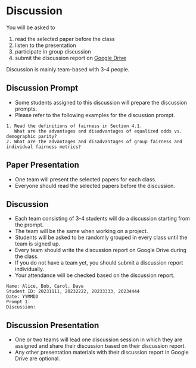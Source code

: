 # Discussion

You will be asked to 
1. read the selected paper before the class
2. listen to the presentation
3. participate in group discussion 
4. submit the discussion report on [Google Drive]()

Discussion is mainly team-based with 3-4 people.

## Discussion Prompt
- Some students assigned to this discussion will prepare the discussion prompts.
- Please refer to the following examples for the discussion prompt.

```
1. Read the definitions of fairness in Section 4.1.
   What are the advantages and disadvantages of equalized odds vs. demographic parity?
2. What are the advantages and disadvantages of group fairness and individual fairness metrics?
```

## Paper Presentation
- One team will present the selected papers for each class.
- Everyone should read the selected papers before the discussion.

## Discussion
- Each team consisting of 3-4 students will do a discussion starting from the prompt.
- The team will be the same when working on a project.
- Students will be asked to be randomly grouped in every class until the team is signed up.
- Every team should write the discussion report on Google Drive during the class.
- If you do not have a team yet, you should submit a discussion report individually.
- Your attendance will be checked based on the discussion report.
```
Name: Alice, Bob, Carol, Dave
Student ID: 20231111, 20232222, 20233333, 20234444
Date: YYMMDD
Prompt 1: 
Discussion: 
```

## Discussion Presentation
- One or two teams will lead one discussion session in which they are assigned and share their discussion based on their discussion report.
- Any other presentation materials with their discussion report in Google Drive are optional.

